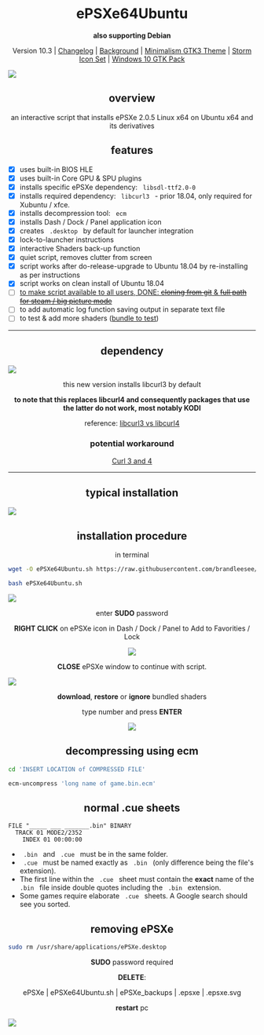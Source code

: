<h1 align="center">ePSXe64Ubuntu</h1>
<p align="center"><strong>also supporting Debian</strong></p>

<p align="center">Version 10.3 | <a href="https://github.com/brandleesee/ePSXe64Ubuntu/blob/master/CHANGELOG.md">Changelog</a> | <a href="https://chrismartinphotography.files.wordpress.com/2013/01/2012-landscapes-c2a9-christopher-martin-93441.jpg">Background</a> | <a href="http://xenlism.github.io/minimalism/">Minimalism GTK3 Theme</a> | <a href="https://github.com/xenlism/Storm">Storm Icon Set</a> | <a href="https://b00merang.weebly.com/windows-10.html">Windows 10 GTK Pack</a></p>

<img src="https://i.imgur.com/2DlxMw4.png" />

<h2 align="center">overview</h2>

<p align="center">an interactive script that installs ePSXe 2.0.5 Linux x64 on Ubuntu x64 and its derivatives</p>

<h2 align="center">features</h2>

- [x] uses built-in BIOS HLE
- [x] uses built-in Core GPU & SPU plugins
- [x] installs specific ePSXe dependency:  `  libsdl-ttf2.0-0  `
- [x] installs required dependency:  `  libcurl3  ` - prior 18.04, only required for Xubuntu / xfce.
- [x] installs decompression tool:  `  ecm  `
- [x] installs Dash / Dock / Panel application icon
- [x] creates `  .desktop  ` by default for launcher integration
- [x] lock-to-launcher instructions
- [x] interactive Shaders back-up function
- [x] quiet script, removes clutter from screen
- [x] script works after do-release-upgrade to Ubuntu 18.04 by re-installing as per instructions
- [x] script works on clean install of Ubuntu 18.04
- [ ] [to make script available to all users, DONE: ~~cloning from git~~ & ~~full path for steam / big picture mode~~](https://github.com/brandleesee/ePSXe64Ubuntu/pull/2#issuecomment-393070787)
- [ ] to add automatic log function saving output in separate text file
- [ ] to test & add more shaders ([bundle to test](https://www.ngemu.com/threads/links-and-guides-to-custom-shaders-for-petes-opengl2-plugin.76098/page-51#post-2722008))

---

<h2 align="center">dependency</h2>

<img src="https://i.imgur.com/l1l3p6w.png" />

<p align="center">this new version installs libcurl3 by default</p>
<p align="center"><strong>to note that this replaces libcurl4 and consequently packages that use the latter do not work, most notably KODI</strong></p>
<p align="center"> reference: <a href="http://ngemu.com/threads/ubuntu-bionic-libcurl-so-4-curl_openssl_3-not-found.204577/">libcurl3 vs libcurl4</a></p>
<h3 align="center">potential workaround</h2>
<p align="center"><a href="https://launchpad.net/~xapienz/+archive/ubuntu/curl34">Curl 3 and 4</a></p>

---

<h2 align="center">typical installation</h2>

<img src="https://i.imgur.com/jJyFe8b.gif" />

<h2 align="center">installation procedure</h2>

<p align="center">in terminal</p>

```bash
wget -O ePSXe64Ubuntu.sh https://raw.githubusercontent.com/brandleesee/ePSXe64Ubuntu/master/ePSXe64Ubuntu.sh

bash ePSXe64Ubuntu.sh
```

<img src="https://i.imgur.com/CD9XlIQ.png" />

<p align="center">enter <strong>SUDO</strong> password</p>

<p align="center"><strong>RIGHT CLICK</strong> on ePSXe icon in Dash / Dock / Panel to Add to Favorities / Lock</p>

<p align="center"><img src="https://i.imgur.com/8rOUO7A.png" /></p>

<p align="center"><strong>CLOSE</strong> ePSXe window to continue with script.</p>

<img src="https://i.imgur.com/MZMI4rv.png" />

<p align="center"><strong>download</strong>, <strong>restore</strong> or <strong>ignore</strong> bundled shaders

<p align="center">type number and press <strong>ENTER</strong></p>

<p align="center"><img src="https://i.imgur.com/tmswgZJ.png" /></p>

<h2 align="center">decompressing using ecm</h2>

```bash
cd 'INSERT LOCATION of COMPRESSED FILE'

ecm-uncompress 'long name of game.bin.ecm'
```

<h2 align="center">normal .cue sheets</h2>

```
FILE "_____ ___ _______.bin" BINARY
  TRACK 01 MODE2/2352
    INDEX 01 00:00:00
```

* `  .bin  ` and `  .cue  ` must be in the same folder.
* `  .cue  ` must be named exactly as `  .bin  ` (only difference being the file's extension).
* The first line within the `  .cue  ` sheet must contain the **exact** name of the `  .bin  ` file inside double quotes including the `  .bin  ` extension.
* Some games require elaborate `  .cue  ` sheets. A Google search should see you sorted.

<h2 align="center">removing ePSXe</h2>

```bash
sudo rm /usr/share/applications/ePSXe.desktop
```

<p align="center"><strong>SUDO</strong> password required</p>

<p align="center"><strong>DELETE</strong>:</p>

<p align="center">ePSXe | ePSXe64Ubuntu.sh | ePSXe_backups | .epsxe | .epsxe.svg</p>

<p align="center" ><strong>restart</strong> pc</p>

<img src="https://i.imgur.com/FiBbK8w.png" />

    
